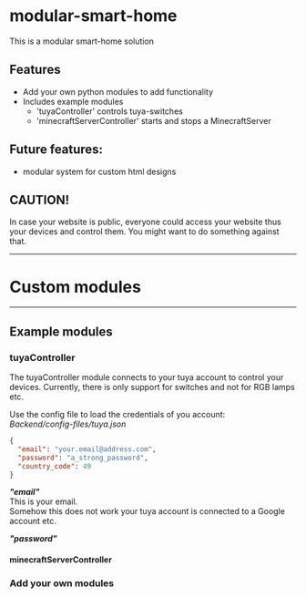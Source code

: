 # modular-smart-home

This is a modular smart-home solution


## Features
* Add your own python modules to add functionality
* Includes example modules
  - 'tuyaController' controls tuya-switches
  - 'minecraftServerController' starts and stops a MinecraftServer

## Future features:
* modular system for custom html designs


## **CAUTION!**
In case your website is public, everyone could access your website thus your devices and control them.
You might want to do something against that.  


***
# Custom modules
***
## Example modules
### tuyaController
The tuyaController module connects to your tuya account to control your devices. Currently, there is only support
for switches and not for RGB lamps etc.

Use the config file to load the credentials of you account:  
_Backend/config-files/tuya.json_
```JSON
{
  "email": "your.email@address.com",
  "password": "a_strong_password",
  "country_code": 49
}
```
_**"email"**_  
This is your email.  
Somehow this does not work your tuya account is connected to a Google account etc.

_**"password"**_  


#### minecraftServerController


### Add your own modules